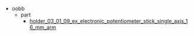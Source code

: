 * oobb
  * part
    * [holder_03_01_09_ex_electronic_potentiometer_stick_single_axis_16_mm_arm](oobb/part/holder_03_01_09_ex_electronic_potentiometer_stick_single_axis_16_mm_arm)
